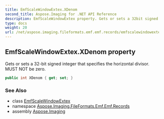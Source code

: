 ```yaml
---
title: EmfScaleWindowExtex.XDenom
second_title: Aspose.Imaging for .NET API Reference
description: EmfScaleWindowExtex property. Gets or sets a 32bit signed integer that specifies the horizontal divisor. MUST NOT be zero
type: docs
weight: 20
url: /net/aspose.imaging.fileformats.emf.emf.records/emfscalewindowextex/xdenom/
---
```

## EmfScaleWindowExtex.XDenom property

Gets or sets a 32-bit signed integer that specifies the horizontal divisor. MUST NOT be zero.

```csharp
public int XDenom { get; set; }
```

### See Also

* class [EmfScaleWindowExtex](../)
* namespace [Aspose.Imaging.FileFormats.Emf.Emf.Records](../../emfscalewindowextex/)
* assembly [Aspose.Imaging](../../../)


